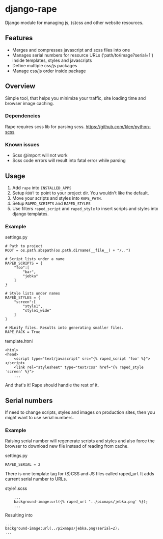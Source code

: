 # django-rape

Django module for managing js, (s)css and other website resources.

## Features

- Merges and compresses javascript and scss files into one
- Manages serial numbers for resource URLs ('path/to/image?serial=1') inside templates, styles and javascripts
- Define multiple css/js packages
- Manage css/js order inside package


## Overview

Simple tool, that helps you minimize your traffic, site loading time and browser image caching.


### Dependencies 

Rape requires scss lib for parsing scss.
https://github.com/klen/python-scss


### Known issues

- Scss @import will not work
- Scss code errors will result into fatal error while parsing


## Usage

1. Add `rape` into `INSTALLED_APPS`
2. Setup `ROOT` to point to your project dir. You wouldn't like the default.
3. Move your scripts and styles into `RAPE_PATH`.
4. Setup `RAPED_SCRIPTS` and `RAPED_STYLES`
5. Use filters `raped_script` and `raped_style` to insert scripts and styles into django templates.


### Example

settings.py

	# Path to project
	ROOT = os.path.abspath(os.path.dirname(__file__) + "/..")
	
	# Script lists under a name
	RAPED_SCRIPTS = {
		"foo":[
			"bar", 
			"jebka"
		]
	}
	
	# Style lists under names
	RAPED_STYLES = {
		"screen":[
			"style1",
			"style1_wide"
		]
	}
	
	# Minify files. Results into generating smaller files.		
	RAPE_PACK = True
		
template.html
	
	<html>
	<head>
		<script type="text/javascript" src="{% raped_script 'foo' %}"></script>
		<link rel="stylesheet" type="text/css" href="{% raped_style 'screen' %}">
		...

And that's it! Rape should handle the rest of it.


## Serial numbers

If need to change scripts, styles and images on production sites, then you might want to use serial numbers.


### Example

Raising serial number will regenerate scripts and styles and also force the browser to download new file instead of reading from cache.

settings.py

	RAPED_SERIAL = 2

There is one template tag for (S)CSS and JS files called raped_url. It adds current serial number to URLs.

style1.scss
	
		...
		background-image:url({% raped_url '../pixmaps/jebka.png' %});
		...
		
Resulting into
	
	...
	background-image:url(../pixmaps/jebka.png?serial=2);
	...
